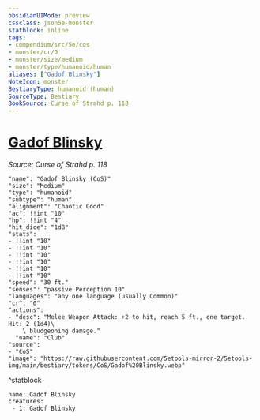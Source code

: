 ```yaml
---
obsidianUIMode: preview
cssclass: json5e-monster
statblock: inline
tags:
- compendium/src/5e/cos
- monster/cr/0
- monster/size/medium
- monster/type/humanoid/human
aliases: ["Gadof Blinsky"]
NoteIcon: monster
BestiaryType: humanoid (human)
SourceType: Bestiary
BookSource: Curse of Strahd p. 118
---
```

# [Gadof Blinsky](2-Mechanics/CLI/bestiary/npc/gadof-blinsky-cos.md)
*Source: Curse of Strahd p. 118*  

```statblock
"name": "Gadof Blinsky (CoS)"
"size": "Medium"
"type": "humanoid"
"subtype": "human"
"alignment": "Chaotic Good"
"ac": !!int "10"
"hp": !!int "4"
"hit_dice": "1d8"
"stats":
- !!int "10"
- !!int "10"
- !!int "10"
- !!int "10"
- !!int "10"
- !!int "10"
"speed": "30 ft."
"senses": "passive Perception 10"
"languages": "any one language (usually Common)"
"cr": "0"
"actions":
- "desc": "Melee Weapon Attack: +2 to hit, reach 5 ft., one target. Hit: 2 (1d4)\
    \ bludgeoning damage."
  "name": "Club"
"source":
- "CoS"
"image": "https://raw.githubusercontent.com/5etools-mirror-2/5etools-img/main/bestiary/tokens/CoS/Gadof%20Blinsky.webp"
```
^statblock

```encounter-table
name: Gadof Blinsky
creatures:
 - 1: Gadof Blinsky
```